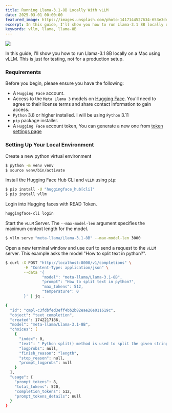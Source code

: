 ```yaml
---
title: Running Llama-3.1-8B Locally With vLLM
date: 2025-03-01 00:00:00
featured_image: https://images.unsplash.com/photo-1417144527634-653e3dec77b2?q=75&fm=jpg&w=1000&fit=max
excerpt: In this guide, I'll show you how to run Llama-3.1 8B locally on a Mac using vLLM. This is just for testing, not for a production setup.
keywords: vllm, llama, llama-8B
---
```


![](https://images.unsplash.com/photo-1417144527634-653e3dec77b2?q=75&fm=jpg&w=1000&fit=max)

In this guide, I'll show you how to run Llama-3.1 8B locally on a Mac using vLLM. This is just for testing, not for a production setup.

### Requirements

Before you begin, please ensure you have the following:

- A `Hugging Face` account.
- Access to the `Meta Llama 3` models on [Hugging Face](https://huggingface.co/meta-llama/Llama-3.1-8B). You'll need to agree to their license terms and share contact information to gain access.
- `Python` 3.8 or higher installed. I will be using `Python` 3.11
- `pip` package installer.
- A `Hugging Face` account token, You can generate a new one from [token settings page](https://huggingface.co/settings/tokens)

### Setting Up Your Local Environment

Create a new python virtual environment

```zsh
$ python -m venv venv
$ source venv/bin/activate
```

Install the Hugging Face Hub CLI and `vLLM` using `pip`:

```zsh
$ pip install -U "huggingface_hub[cli]"
$ pip install vllm
```

Login into Hugging faces with READ Token.

```zsh
huggingface-cli login
```

Start the `vLLM` Server. The `--max-model-len` argument specifies the maximum context length for the model.

```zsh
$ vllm serve "meta-llama/Llama-3.1-8B" --max-model-len 3000
```

Open a new terminal window and use curl to send a request to the `vLLM` server. This example asks the model "How to split text in python?".

```zsh
$ curl -X POST "http://localhost:8000/v1/completions" \
        -H "Content-Type: application/json" \
        --data '{
                "model": "meta-llama/Llama-3.1-8B",
                "prompt": "How to split text in python?",
                "max_tokens": 512,
                "temperature": 0
        }' | jq .

{
  "id": "cmpl-c3fdbfed3eff4bb2b82eae20e011619c",
  "object": "text_completion",
  "created": 1742217186,
  "model": "meta-llama/Llama-3.1-8B",
  "choices": [
    {
      "index": 0,
      "text": " Python split() method is used to split the given string into substrings based on the delimiter passed as a parameter. The split() method returns a list of strings after breaking the given string by the specified separator. The separator is passed as a parameter to the split() method. The separator can be a single character or a string. The separator is not included in the resulting list. The split() method is a string method and returns a list of strings after breaking the given string by the specified separator. The separator is passed as a parameter to the split() method. The separator can be a single character or a string. The separator is not included in the resulting list. The split() method is a string method and returns a list of strings after breaking the given string by the specified separator. The separator is passed as a parameter to the split() method. The separator can be a single character or a string. The separator is not included in the resulting list. The split() method is a string method and returns a list of strings after breaking the given string by the specified separator. The separator is passed as a parameter to the split() method. The separator can be a single character or a string. The separator is not included in the resulting list. The split() method is a string method and returns a list of strings after breaking the given string by the specified separator. The separator is passed as a parameter to the split() method. The separator can be a single character or a string. The separator is not included in the resulting list. The split() method is a string method and returns a list of strings after breaking the given string by the specified separator. The separator is passed as a parameter to the split() method. The separator can be a single character or a string. The separator is not included in the resulting list. The split() method is a string method and returns a list of strings after breaking the given string by the specified separator. The separator is passed as a parameter to the split() method. The separator can be a single character or a string. The separator is not included in the resulting list. The split() method is a string method and returns a list of strings after breaking the given string by the specified separator. The separator is passed as a parameter to the split() method. The separator can be a single character or a string. The separator is not included in the resulting list. The split() method is a string method and returns a list of strings after breaking the given string by the specified separator. The separator is passed as a",
      "logprobs": null,
      "finish_reason": "length",
      "stop_reason": null,
      "prompt_logprobs": null
    }
  ],
  "usage": {
    "prompt_tokens": 8,
    "total_tokens": 520,
    "completion_tokens": 512,
    "prompt_tokens_details": null
  }
}
```
